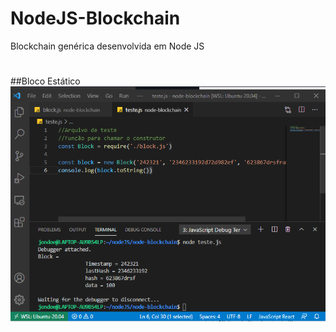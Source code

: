 # NodeJS-Blockchain
Blockchain genérica desenvolvida em Node JS

#

##Bloco Estático
![](https://github.com/Ramon-Goveia/NodeJS-Blockchain/blob/master/Captura%20de%20tela%202021-03-20%20150351.png)
